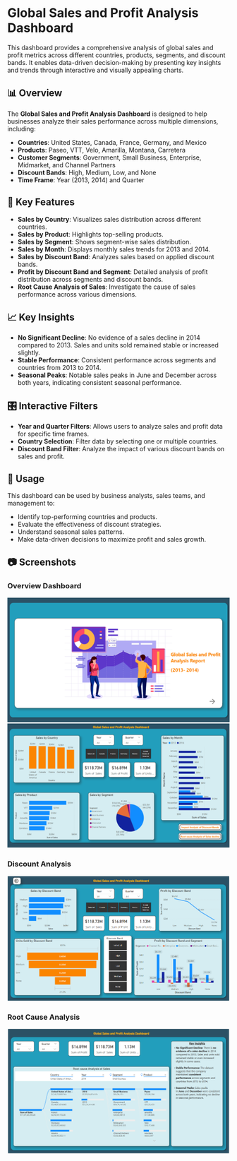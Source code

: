 # Global Sales and Profit Analysis Dashboard

This dashboard provides a comprehensive analysis of global sales and profit metrics across different countries, products, segments, and discount bands. It enables data-driven decision-making by presenting key insights and trends through interactive and visually appealing charts.

## 📊 Overview

The **Global Sales and Profit Analysis Dashboard** is designed to help businesses analyze their sales performance across multiple dimensions, including:

- **Countries**: United States, Canada, France, Germany, and Mexico
- **Products**: Paseo, VTT, Velo, Amarilla, Montana, Carretera
- **Customer Segments**: Government, Small Business, Enterprise, Midmarket, and Channel Partners
- **Discount Bands**: High, Medium, Low, and None
- **Time Frame**: Year (2013, 2014) and Quarter

## 🔑 Key Features

- **Sales by Country**: Visualizes sales distribution across different countries.
- **Sales by Product**: Highlights top-selling products.
- **Sales by Segment**: Shows segment-wise sales distribution.
- **Sales by Month**: Displays monthly sales trends for 2013 and 2014.
- **Sales by Discount Band**: Analyzes sales based on applied discount bands.
- **Profit by Discount Band and Segment**: Detailed analysis of profit distribution across segments and discount bands.
- **Root Cause Analysis of Sales**: Investigate the cause of sales performance across various dimensions.

## 📈 Key Insights

- **No Significant Decline**: No evidence of a sales decline in 2014 compared to 2013. Sales and units sold remained stable or increased slightly.
- **Stable Performance**: Consistent performance across segments and countries from 2013 to 2014.
- **Seasonal Peaks**: Notable sales peaks in June and December across both years, indicating consistent seasonal performance.

## 🎛️ Interactive Filters

- **Year and Quarter Filters**: Allows users to analyze sales and profit data for specific time frames.
- **Country Selection**: Filter data by selecting one or multiple countries.
- **Discount Band Filter**: Analyze the impact of various discount bands on sales and profit.

## 💼 Usage

This dashboard can be used by business analysts, sales teams, and management to:

- Identify top-performing countries and products.
- Evaluate the effectiveness of discount strategies.
- Understand seasonal sales patterns.
- Make data-driven decisions to maximize profit and sales growth.

## 📷 Screenshots

### Overview Dashboard
![Overview Dashboard](https://github.com/nikhillshanmukhan/Power-BI/blob/7961cec56226e909befe0ef8f1521be0a7ec92c2/Assignments/Power%20BI%20Main/SS/1.png)
![Overview Dashboard](https://github.com/nikhillshanmukhan/Power-BI/blob/7961cec56226e909befe0ef8f1521be0a7ec92c2/Assignments/Power%20BI%20Main/SS/2.png)

### Discount Analysis
![Discount Analysis](https://github.com/nikhillshanmukhan/Power-BI/blob/7961cec56226e909befe0ef8f1521be0a7ec92c2/Assignments/Power%20BI%20Main/SS/3.png)

### Root Cause Analysis
![Root Cause Analysis](https://github.com/nikhillshanmukhan/Power-BI/blob/7961cec56226e909befe0ef8f1521be0a7ec92c2/Assignments/Power%20BI%20Main/SS/4.png)
